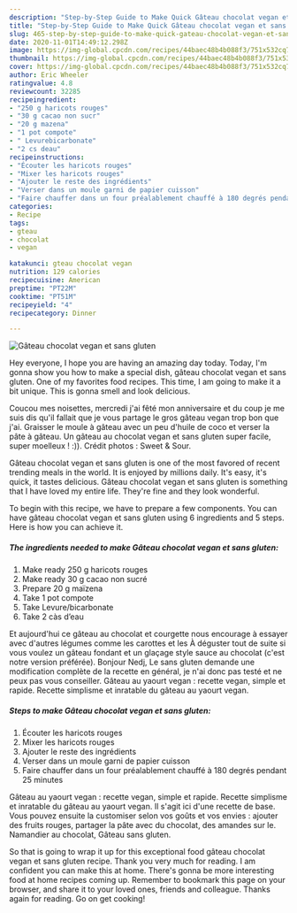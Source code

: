 ```yaml
---
description: "Step-by-Step Guide to Make Quick Gâteau chocolat vegan et sans gluten"
title: "Step-by-Step Guide to Make Quick Gâteau chocolat vegan et sans gluten"
slug: 465-step-by-step-guide-to-make-quick-gateau-chocolat-vegan-et-sans-gluten
date: 2020-11-01T14:49:12.298Z
image: https://img-global.cpcdn.com/recipes/44baec48b4b088f3/751x532cq70/gateau-chocolat-vegan-et-sans-gluten-photo-principale-de-la-recette.jpg
thumbnail: https://img-global.cpcdn.com/recipes/44baec48b4b088f3/751x532cq70/gateau-chocolat-vegan-et-sans-gluten-photo-principale-de-la-recette.jpg
cover: https://img-global.cpcdn.com/recipes/44baec48b4b088f3/751x532cq70/gateau-chocolat-vegan-et-sans-gluten-photo-principale-de-la-recette.jpg
author: Eric Wheeler
ratingvalue: 4.8
reviewcount: 32285
recipeingredient:
- "250 g haricots rouges"
- "30 g cacao non sucr"
- "20 g mazena"
- "1 pot compote"
- " Levurebicarbonate"
- "2 cs deau"
recipeinstructions:
- "Écouter les haricots rouges"
- "Mixer les haricots rouges"
- "Ajouter le reste des ingrédients"
- "Verser dans un moule garni de papier cuisson"
- "Faire chauffer dans un four préalablement chauffé à 180 degrés pendant 25 minutes"
categories:
- Recipe
tags:
- gteau
- chocolat
- vegan

katakunci: gteau chocolat vegan 
nutrition: 129 calories
recipecuisine: American
preptime: "PT22M"
cooktime: "PT51M"
recipeyield: "4"
recipecategory: Dinner

---
```



![Gâteau chocolat vegan et sans gluten](https://img-global.cpcdn.com/recipes/44baec48b4b088f3/751x532cq70/gateau-chocolat-vegan-et-sans-gluten-photo-principale-de-la-recette.jpg)

Hey everyone, I hope you are having an amazing day today. Today, I'm gonna show you how to make a special dish, gâteau chocolat vegan et sans gluten. One of my favorites food recipes. This time, I am going to make it a bit unique. This is gonna smell and look delicious.

Coucou mes noisettes, mercredi j&#39;ai fêté mon anniversaire et du coup je me suis dis qu&#39;il fallait que je vous partage le gros gâteau vegan trop bon que j&#39;ai. Graisser le moule à gâteau avec un peu d&#39;huile de coco et verser la pâte à gâteau. Un gâteau au chocolat vegan et sans gluten super facile, super moelleux ! :)). Crédit photos : Sweet &amp; Sour.

Gâteau chocolat vegan et sans gluten is one of the most favored of recent trending meals in the world. It is enjoyed by millions daily. It's easy, it's quick, it tastes delicious. Gâteau chocolat vegan et sans gluten is something that I have loved my entire life. They're fine and they look wonderful.


To begin with this recipe, we have to prepare a few components. You can have gâteau chocolat vegan et sans gluten using 6 ingredients and 5 steps. Here is how you can achieve it.

<!--inarticleads1-->

##### The ingredients needed to make Gâteau chocolat vegan et sans gluten:

1. Make ready 250 g haricots rouges
1. Make ready 30 g cacao non sucré
1. Prepare 20 g maïzena
1. Take 1 pot compote
1. Take  Levure/bicarbonate
1. Take 2 càs d’eau


Et aujourd&#39;hui ce gâteau au chocolat et courgette nous encourage à essayer avec d&#39;autres légumes comme les carottes et les À déguster tout de suite si vous voulez un gâteau fondant et un glaçage style sauce au chocolat (c&#39;est notre version préférée). Bonjour Nedj, Le sans gluten demande une modification complète de la recette en général, je n&#39;ai donc pas testé et ne peux pas vous conseiller. Gâteau au yaourt vegan : recette vegan, simple et rapide. Recette simplisme et inratable du gâteau au yaourt vegan. 

<!--inarticleads2-->

##### Steps to make Gâteau chocolat vegan et sans gluten:

1. Écouter les haricots rouges
1. Mixer les haricots rouges
1. Ajouter le reste des ingrédients
1. Verser dans un moule garni de papier cuisson
1. Faire chauffer dans un four préalablement chauffé à 180 degrés pendant 25 minutes


Gâteau au yaourt vegan : recette vegan, simple et rapide. Recette simplisme et inratable du gâteau au yaourt vegan. Il s&#39;agit ici d&#39;une recette de base. Vous pouvez ensuite la customiser selon vos goûts et vos envies : ajouter des fruits rouges, partager la pâte avec du chocolat, des amandes sur le. Namandier au chocolat, Gâteau sans gluten. 

So that is going to wrap it up for this exceptional food gâteau chocolat vegan et sans gluten recipe. Thank you very much for reading. I am confident you can make this at home. There's gonna be more interesting food at home recipes coming up. Remember to bookmark this page on your browser, and share it to your loved ones, friends and colleague. Thanks again for reading. Go on get cooking!
